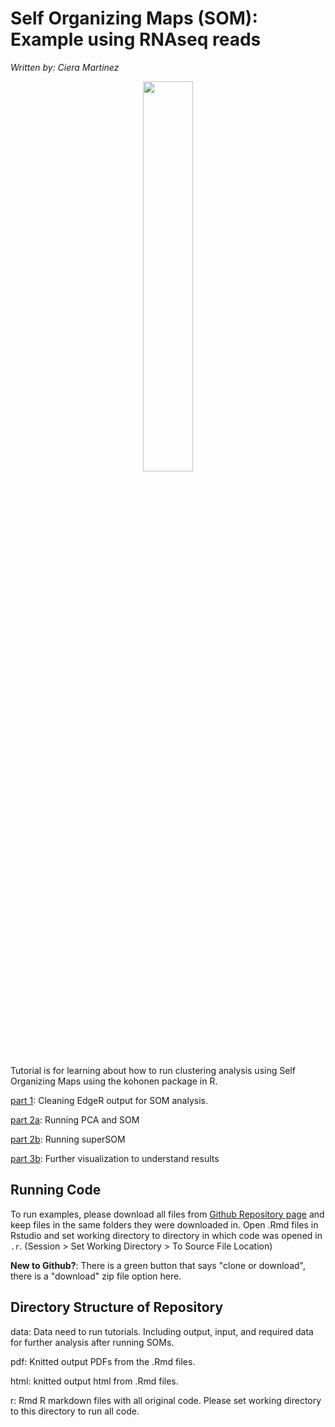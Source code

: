 # Self Organizing Maps (SOM): Example using RNAseq reads

*Written by: Ciera Martinez*

<div style="text-align:center"><img src ="https://github.com/iamciera/SOMexample/blob/gh-pages/html/example.jpg?raw=true" width="40%" height="40%"/></div>

Tutorial is for learning about how to run clustering analysis using Self Organizing Maps using the kohonen package in R.

[part 1](html/SOM_RNAseq_tutorial_part1_clean.html): Cleaning EdgeR output for SOM analysis.

[part 2a](html/SOM_RNAseq_tutorial_part2a_SOM.html): Running PCA and SOM

[part 2b](html/SOM_RNAseq_tutorial_part2a_SOM.html): Running superSOM 

[part 3b](html/SOM_RNAseq_tutorial_part3b_visualizeSSOM.html): Further visualization to understand results

Running Code
-------------

To run examples, please download all files from [Github Repository page](https://github.com/iamciera/SOMexample) and keep files in the same folders they were downloaded in. Open .Rmd files in Rstudio and set working directory to directory in which code was opened in `.r`. (Session > Set Working Directory > To Source File Location)

**New to Github?**: There is a green button that says "clone or download", there is a "download" zip file option here.

Directory Structure of Repository
---------------------

data: Data need to run tutorials. Including output, input, and required data for further analysis after running SOMs.

pdf: Knitted output PDFs from the .Rmd files.

html: knitted output html from .Rmd files.

r: Rmd R markdown files with all original code. Please set working directory to this directory to run all code.